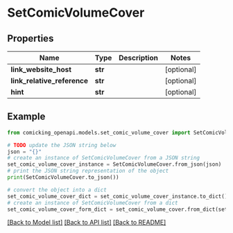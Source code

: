 # SetComicVolumeCover


## Properties

Name | Type | Description | Notes
------------ | ------------- | ------------- | -------------
**link_website_host** | **str** |  | [optional] 
**link_relative_reference** | **str** |  | [optional] 
**hint** | **str** |  | [optional] 

## Example

```python
from comicking_openapi.models.set_comic_volume_cover import SetComicVolumeCover

# TODO update the JSON string below
json = "{}"
# create an instance of SetComicVolumeCover from a JSON string
set_comic_volume_cover_instance = SetComicVolumeCover.from_json(json)
# print the JSON string representation of the object
print(SetComicVolumeCover.to_json())

# convert the object into a dict
set_comic_volume_cover_dict = set_comic_volume_cover_instance.to_dict()
# create an instance of SetComicVolumeCover from a dict
set_comic_volume_cover_form_dict = set_comic_volume_cover.from_dict(set_comic_volume_cover_dict)
```
[[Back to Model list]](../README.md#documentation-for-models) [[Back to API list]](../README.md#documentation-for-api-endpoints) [[Back to README]](../README.md)



